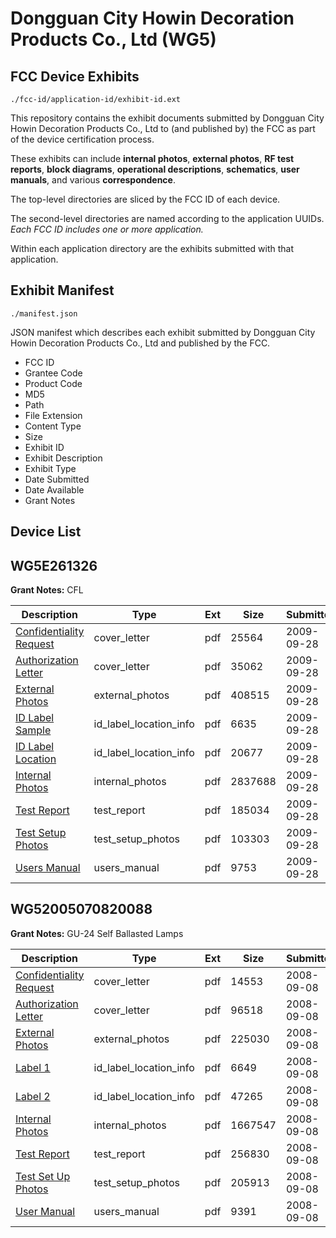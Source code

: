 # Dongguan City Howin Decoration Products Co., Ltd (WG5)
## FCC Device Exhibits

```
./fcc-id/application-id/exhibit-id.ext
```

This repository contains the exhibit documents submitted by Dongguan City Howin Decoration Products Co., Ltd to (and published by) the FCC as part of the device certification process.

These exhibits can include **internal photos**, **external photos**, **RF test reports**, **block diagrams**, **operational descriptions**, **schematics**, **user manuals**, and various **correspondence**.

The top-level directories are sliced by the FCC ID of each device.

The second-level directories are named according to the application UUIDs. *Each FCC ID includes one or more application.*

Within each application directory are the exhibits submitted with that application. 

## Exhibit Manifest

```
./manifest.json
```

JSON manifest which describes each exhibit submitted by Dongguan City Howin Decoration Products Co., Ltd and published by the FCC.

- FCC ID
- Grantee Code
- Product Code
- MD5
- Path
- File Extension
- Content Type
- Size
- Exhibit ID
- Exhibit Description
- Exhibit Type
- Date Submitted
- Date Available
- Grant Notes

## Device List
## WG5E261326
**Grant Notes:** CFL

| Description | Type | Ext | Size | Submitted | Available |
| ----------- | ---- | --- | ---- | --------- | --------- |
| [Confidentiality Request](WG5E261326/a9b31b6ebf1cd2976d360beb59ee6bd6/1175939.pdf) | cover_letter | pdf | 25564 | 2009-09-28 | 2009-09-28 |
| [Authorization Letter](WG5E261326/a9b31b6ebf1cd2976d360beb59ee6bd6/1175940.pdf) | cover_letter | pdf | 35062 | 2009-09-28 | 2009-09-28 |
| [External Photos](WG5E261326/a9b31b6ebf1cd2976d360beb59ee6bd6/1175935.pdf) | external_photos | pdf | 408515 | 2009-09-28 | 2009-09-28 |
| [ID Label Sample](WG5E261326/a9b31b6ebf1cd2976d360beb59ee6bd6/1175933.pdf) | id_label_location_info | pdf | 6635 | 2009-09-28 | 2009-09-28 |
| [ID Label Location](WG5E261326/a9b31b6ebf1cd2976d360beb59ee6bd6/1175934.pdf) | id_label_location_info | pdf | 20677 | 2009-09-28 | 2009-09-28 |
| [Internal Photos](WG5E261326/a9b31b6ebf1cd2976d360beb59ee6bd6/1175936.pdf) | internal_photos | pdf | 2837688 | 2009-09-28 | 2009-09-28 |
| [Test Report](WG5E261326/a9b31b6ebf1cd2976d360beb59ee6bd6/1175938.pdf) | test_report | pdf | 185034 | 2009-09-28 | 2009-09-28 |
| [Test Setup Photos](WG5E261326/a9b31b6ebf1cd2976d360beb59ee6bd6/1175937.pdf) | test_setup_photos | pdf | 103303 | 2009-09-28 | 2009-09-28 |
| [Users Manual](WG5E261326/a9b31b6ebf1cd2976d360beb59ee6bd6/1175946.pdf) | users_manual | pdf | 9753 | 2009-09-28 | 2009-09-28 |
## WG52005070820088
**Grant Notes:** GU-24 Self Ballasted Lamps

| Description | Type | Ext | Size | Submitted | Available |
| ----------- | ---- | --- | ---- | --------- | --------- |
| [Confidentiality Request](WG52005070820088/4c83c4fbc3824544332576a691b4c25e/996805.pdf) | cover_letter | pdf | 14553 | 2008-09-08 | 2008-09-08 |
| [Authorization Letter](WG52005070820088/4c83c4fbc3824544332576a691b4c25e/996806.pdf) | cover_letter | pdf | 96518 | 2008-09-08 | 2008-09-08 |
| [External Photos](WG52005070820088/4c83c4fbc3824544332576a691b4c25e/996798.pdf) | external_photos | pdf | 225030 | 2008-09-08 | 2008-09-08 |
| [Label 1](WG52005070820088/4c83c4fbc3824544332576a691b4c25e/996796.pdf) | id_label_location_info | pdf | 6649 | 2008-09-08 | 2008-09-08 |
| [Label 2](WG52005070820088/4c83c4fbc3824544332576a691b4c25e/996797.pdf) | id_label_location_info | pdf | 47265 | 2008-09-08 | 2008-09-08 |
| [Internal Photos](WG52005070820088/4c83c4fbc3824544332576a691b4c25e/996799.pdf) | internal_photos | pdf | 1667547 | 2008-09-08 | 2008-09-08 |
| [Test Report](WG52005070820088/4c83c4fbc3824544332576a691b4c25e/996803.pdf) | test_report | pdf | 256830 | 2008-09-08 | 2008-09-08 |
| [Test Set Up Photos](WG52005070820088/4c83c4fbc3824544332576a691b4c25e/996800.pdf) | test_setup_photos | pdf | 205913 | 2008-09-08 | 2008-09-08 |
| [User Manual](WG52005070820088/4c83c4fbc3824544332576a691b4c25e/996808.pdf) | users_manual | pdf | 9391 | 2008-09-08 | 2008-09-08 |
